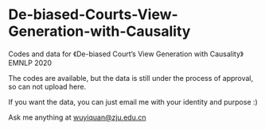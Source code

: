 # De-biased-Courts-View-Generation-with-Causality
Codes and data for 《De-biased Court’s View Generation with Causality》 EMNLP 2020

The codes are available, but the data is still under the process of approval, so can not upload here.

If you want the data, you can just email me with your identity and purpose :)

Ask me anything at wuyiquan@zju.edu.cn
